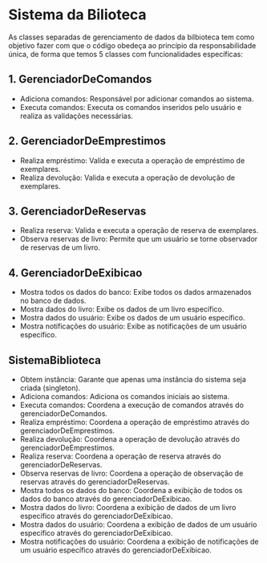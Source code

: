 # Sistema da Bilioteca

As classes separadas de gerenciamento de dados da bilbioteca tem como objetivo fazer com que o código obedeça ao princípio da responsabilidade única, de forma que temos 5 classes com funcionalidades específicas:

## 1. GerenciadorDeComandos
- Adiciona comandos: Responsável por adicionar comandos ao sistema.
- Executa comandos: Executa os comandos inseridos pelo usuário e realiza as validações necessárias.

## 2. GerenciadorDeEmprestimos
- Realiza empréstimo: Valida e executa a operação de empréstimo de exemplares.
- Realiza devolução: Valida e executa a operação de devolução de exemplares.

## 3. GerenciadorDeReservas
- Realiza reserva: Valida e executa a operação de reserva de exemplares.
- Observa reservas de livro: Permite que um usuário se torne observador de reservas de um livro.

## 4. GerenciadorDeExibicao
- Mostra todos os dados do banco: Exibe todos os dados armazenados no banco de dados.
- Mostra dados do livro: Exibe os dados de um livro específico.
- Mostra dados do usuário: Exibe os dados de um usuário específico.
- Mostra notificações do usuário: Exibe as notificações de um usuário específico.

## SistemaBiblioteca
- Obtem instância: Garante que apenas uma instância do sistema seja criada (singleton).
- Adiciona comandos: Adiciona os comandos iniciais ao sistema.
- Executa comandos: Coordena a execução de comandos através do gerenciadorDeComandos.
- Realiza empréstimo: Coordena a operação de empréstimo através do gerenciadorDeEmprestimos.
- Realiza devolução: Coordena a operação de devolução através do gerenciadorDeEmprestimos.
- Realiza reserva: Coordena a operação de reserva através do gerenciadorDeReservas.
- Observa reservas de livro: Coordena a operação de observação de reservas através do gerenciadorDeReservas.
- Mostra todos os dados do banco: Coordena a exibição de todos os dados do banco através do gerenciadorDeExibicao.
- Mostra dados do livro: Coordena a exibição de dados de um livro específico através do gerenciadorDeExibicao.
- Mostra dados do usuário: Coordena a exibição de dados de um usuário específico através do gerenciadorDeExibicao.
- Mostra notificações do usuário: Coordena a exibição de notificações de um usuário específico através do gerenciadorDeExibicao.
